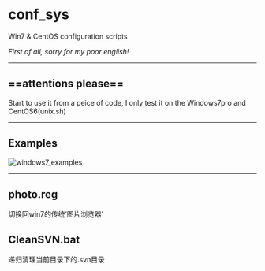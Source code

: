 # conf_sys
Win7 &amp; CentOS configuration scripts

*First of all, sorry for my poor english!*

----
## ==attentions please==
Start to use it from a peice of code, I only test it on the Windows7pro and CentOS6(unix.sh)

----
## Examples
![windows7_examples](https://github.com/tianshiwokao/res/blob/master/20171118103002.png)

----
## photo.reg
切换回win7的传统‘图片浏览器’

## CleanSVN.bat
递归清理当前目录下的.svn目录
